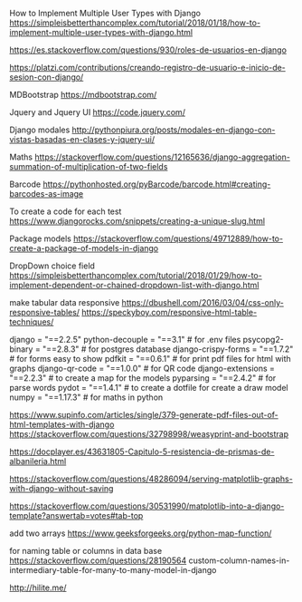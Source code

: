How to Implement Multiple User Types with Django
https://simpleisbetterthancomplex.com/tutorial/2018/01/18/how-to-implement-multiple-user-types-with-django.html

https://es.stackoverflow.com/questions/930/roles-de-usuarios-en-django


https://platzi.com/contributions/creando-registro-de-usuario-e-inicio-de-sesion-con-django/


MDBootstrap
https://mdbootstrap.com/

Jquery and Jquery UI 
https://code.jquery.com/

Django modales 
http://pythonpiura.org/posts/modales-en-django-con-vistas-basadas-en-clases-y-jquery-ui/

Maths
https://stackoverflow.com/questions/12165636/django-aggregation-summation-of-multiplication-of-two-fields

Barcode
https://pythonhosted.org/pyBarcode/barcode.html#creating-barcodes-as-image

To create a code for each test
https://www.djangorocks.com/snippets/creating-a-unique-slug.html

Package models
https://stackoverflow.com/questions/49712889/how-to-create-a-package-of-models-in-django

DropDown choice field
https://simpleisbetterthancomplex.com/tutorial/2018/01/29/how-to-implement-dependent-or-chained-dropdown-list-with-django.html


make tabular data responsive
https://dbushell.com/2016/03/04/css-only-responsive-tables/
https://speckyboy.com/responsive-html-table-techniques/

django = "==2.2.5" 
python-decouple = "==3.1" # for .env files
psycopg2-binary = "==2.8.3" # for postgres database
django-crispy-forms = "==1.7.2" # for forms easy to show
pdfkit = "==0.6.1" # for print pdf files for html with graphs
django-qr-code = "==1.0.0" # for QR code
django-extensions = "==2.2.3" # to create a map for the models
pyparsing = "==2.4.2"  # for parse words
pydot = "==1.4.1" # to create a dotfile for create a draw model
numpy = "==1.17.3" # for maths in python

https://www.supinfo.com/articles/single/379-generate-pdf-files-out-of-html-templates-with-django
https://stackoverflow.com/questions/32798998/weasyprint-and-bootstrap

https://docplayer.es/43631805-Capitulo-5-resistencia-de-prismas-de-albanileria.html

https://stackoverflow.com/questions/48286094/serving-matplotlib-graphs-with-django-without-saving

https://stackoverflow.com/questions/30531990/matplotlib-into-a-django-template?answertab=votes#tab-top

add two arrays
https://www.geeksforgeeks.org/python-map-function/

for naming table or columns in data base
https://stackoverflow.com/questions/28190564 custom-column-names-in-intermediary-table-for-many-to-many-model-in-django

http://hilite.me/